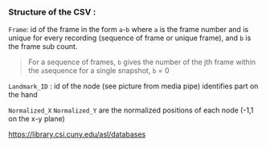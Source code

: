 ### Structure of the CSV : 

`Frame`: id of the frame in the form `a`-`b` where `a` is the frame number and is unique for every recording (sequence of frame or unique frame), and `b` is the frame sub count. 
> For a sequence of frames, `b` gives the number of the jth frame within the `a`sequence
> for a single snapshot, `b` = 0 


`Landmark_ID` : id of the node (see picture from media pipe) identifies part on the hand

`Normalized_X` `Normalized_Y` are the normalized positions of each node (-1,1 on the x-y plane)


https://library.csi.cuny.edu/asl/databases

